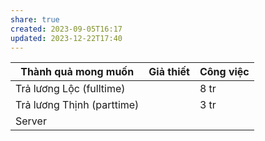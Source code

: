 ```yaml
---
share: true
created: 2023-09-05T16:17
updated: 2023-12-22T17:40
---
```


| Thành quả mong muốn        | Giả thiết | Công việc |
| -------------------------- | --------- | --------- |
| Trả lương Lộc (fulltime)   |           | 8 tr      |
| Trả lương Thịnh (parttime) |           | 3 tr      |
| Server                     |           |           |
